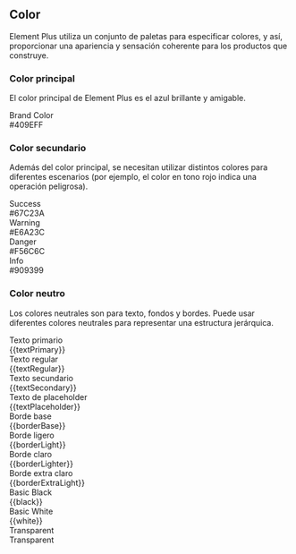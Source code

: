 <script>
  import bus from '../../bus';
  import { tintColor } from '../../color.js';
  const varMap = {
    'primary': '$--color-primary',
    'success': '$--color-success',
    'warning': '$--color-warning',
    'danger': '$--color-danger',
    'info': '$--color-info',
    'white': '$--color-white',
    'black': '$--color-black',
    'textPrimary': '$--color-text-primary',
    'textRegular': '$--color-text-regular',
    'textSecondary': '$--color-text-secondary',
    'textPlaceholder': '$--color-text-placeholder',
    'borderBase': '$--border-color-base',
    'borderLight': '$--border-color-light',
    'borderLighter': '$--border-color-lighter',
    'borderExtraLight': '$--border-color-extra-light'
  };
  const original = {
    primary: '#409EFF',
    success: '#67C23A',
    warning: '#E6A23C',
    danger: '#F56C6C',
    info: '#909399',
    white: '#FFFFFF',
    black: '#000000',
    textPrimary: '#303133',
    textRegular: '#606266',
    textSecondary: '#909399',
    textPlaceholder: '#C0C4CC',
    borderBase: '#DCDFE6',
    borderLight: '#E4E7ED',
    borderLighter: '#EBEEF5',
    borderExtraLight: '#F2F6FC'
  }
  export default {
    mounted() {
      this.setGlobal();
    },
    methods: {
      tintColor(color, tint) {
        return tintColor(color, tint);
      },
      setGlobal() {
        if (window.userThemeConfig) {
          this.global = window.userThemeConfig.global;
        }
      }
    },
    data() {
      return {
        global: {},
        primary: '',
        success: '',
        warning: '',
        danger: '',
        info: '',
        white: '',
        black: '',
        textPrimary: '',
        textRegular: '',
        textSecondary: '',
        textPlaceholder: '',
        borderBase: '',
        borderLight: '',
        borderLighter: '',
        borderExtraLight: ''
      }
    },
    watch: {
      global: {
        immediate: true,
        handler(value) {
          Object.keys(original).forEach((o) => {
            if (value[varMap[o]]) {
              this[o] = value[varMap[o]]
            } else {
              this[o] = original[o]
            }
          });
        }
      }
    },
  }
</script>

## Color
Element Plus utiliza un conjunto de paletas para especificar colores, y así, proporcionar una apariencia y sensación coherente para los productos que construye.

### Color principal

El color principal de Element Plus es el azul brillante y amigable.

<el-row :gutter="12">
  <el-col :span="10" :xs="{span: 12}">
    <div
      class="demo-color-box"
      :style="{ background: primary }"
    >
      Brand Color<div class="value">#409EFF</div>
    <div
      class="bg-color-sub"
      :style="{ background: tintColor(primary, 0.9) }"
    >
    <div
      class="bg-blue-sub-item"
      v-for="(item, key) in Array(8)"
      :key="key"
      :style="{ background: tintColor(primary, (key + 1) / 10) }"
        >
    </div>
    </div>
    </div>
  </el-col>
</el-row>

### Color secundario

Además del color principal, se necesitan utilizar distintos colores para diferentes escenarios (por ejemplo, el color en tono rojo indica una operación peligrosa).

<el-row :gutter="12">
  <el-col :span="6" :xs="{span: 12}">
    <div class="demo-color-box"
    :style="{ background: success }"
    >Success<div class="value">#67C23A</div>
      <div
        class="bg-color-sub"
      >
        <div
          class="bg-success-sub-item"
          v-for="(item, key) in Array(2)"
          :key="key"
          :style="{ background: tintColor(success, (key + 8) / 10) }"
            >
        </div>
      </div>
    </div>
  </el-col>
  <el-col :span="6" :xs="{span: 12}">
    <div class="demo-color-box"
    :style="{ background: warning }"
    >Warning<div class="value">#E6A23C</div>
      <div
          class="bg-color-sub"
        >
        <div
          class="bg-success-sub-item"
          v-for="(item, key) in Array(2)"
          :key="key"
          :style="{ background: tintColor(warning, (key + 8) / 10) }"
            >
        </div>
      </div>
    </div>
  </el-col>
  <el-col :span="6" :xs="{span: 12}">
    <div class="demo-color-box"
    :style="{ background: danger }"
    >Danger<div class="value">#F56C6C</div>
      <div
          class="bg-color-sub"
        >
        <div
          class="bg-success-sub-item"
          v-for="(item, key) in Array(2)"
          :key="key"
          :style="{ background: tintColor(danger, (key + 8) / 10) }"
            >
        </div>
      </div>
    </div>
  </el-col>
  <el-col :span="6" :xs="{span: 12}">
    <div class="demo-color-box"
    :style="{ background: info }"
    >Info<div class="value">#909399</div>
      <div
          class="bg-color-sub"
        >
        <div
          class="bg-success-sub-item"
          v-for="(item, key) in Array(2)"
          :key="key"
          :style="{ background: tintColor(info, (key + 8) / 10) }"
            >
        </div>
      </div>
    </div>
  </el-col>
</el-row>

### Color neutro

Los colores neutrales son para texto, fondos y bordes. Puede usar diferentes colores neutrales para representar una estructura jerárquica.

<el-row :gutter="12">
  <el-col :span="6" :xs="{span: 12}">
    <div class="demo-color-box-group">
      <div class="demo-color-box demo-color-box-other"
      :style="{ background: textPrimary }"
      >Texto primario<div class="value">{{textPrimary}}</div></div>
      <div class="demo-color-box demo-color-box-other"
      :style="{ background: textRegular }"
      >
      Texto regular<div class="value">{{textRegular}}</div></div>
      <div class="demo-color-box demo-color-box-other"
      :style="{ background: textSecondary }"
      >Texto secundario<div class="value">{{textSecondary}}</div></div>
      <div class="demo-color-box demo-color-box-other"
      :style="{ background: textPlaceholder }"
      >Texto de placeholder<div class="value">{{textPlaceholder}}</div></div>
    </div>
  </el-col>
  <el-col :span="6" :xs="{span: 12}">
    <div class="demo-color-box-group">
      <div class="demo-color-box demo-color-box-other demo-color-box-lite"
      :style="{ background: borderBase }"
      >Borde base<div class="value">{{borderBase}}</div></div>
      <div class="demo-color-box demo-color-box-other demo-color-box-lite"
      :style="{ background: borderLight }"
      >Borde ligero<div class="value">{{borderLight}}</div></div>
      <div class="demo-color-box demo-color-box-other demo-color-box-lite"
      :style="{ background: borderLighter }"
      >Borde claro<div class="value">{{borderLighter}}</div></div>
      <div class="demo-color-box demo-color-box-other demo-color-box-lite"
      :style="{ background: borderExtraLight }"
      >Borde extra claro<div class="value">{{borderExtraLight}}</div></div>
    </div>
  </el-col>
  <el-col :span="6" :xs="{span: 12}">
    <div class="demo-color-box-group">
      <div
      class="demo-color-box demo-color-box-other"
      :style="{ background: black }"
      >Basic Black<div class="value">{{black}}</div></div>
      <div
      class="demo-color-box demo-color-box-other"
      :style="{ background: white, color: '#303133', border: '1px solid #eee' }"
      >Basic White<div class="value">{{white}}</div></div>
      <div class="demo-color-box demo-color-box-other bg-transparent">Transparent<div class="value">Transparent</div>
      </div>
    </div>
  </el-col>
</el-row>
